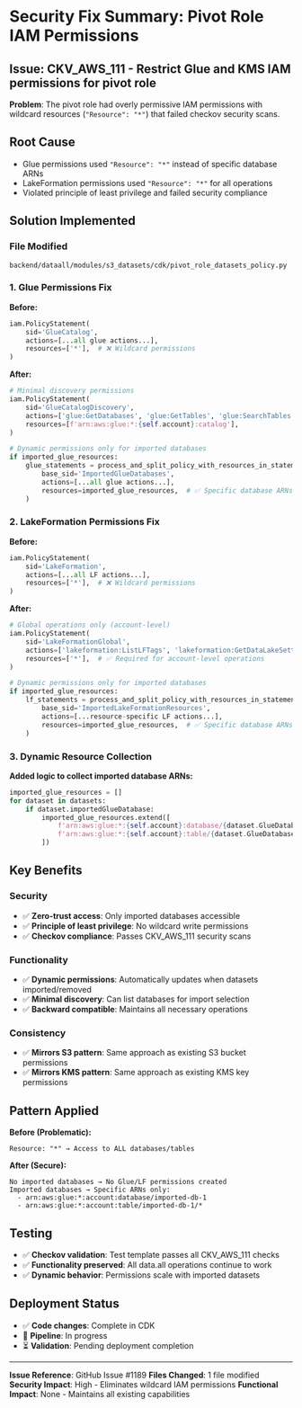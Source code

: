 # Security Fix Summary: Pivot Role IAM Permissions

## Issue: CKV_AWS_111 - Restrict Glue and KMS IAM permissions for pivot role

**Problem**: The pivot role had overly permissive IAM permissions with wildcard resources (`"Resource": "*"`) that failed checkov security scans.

## Root Cause
- Glue permissions used `"Resource": "*"` instead of specific database ARNs
- LakeFormation permissions used `"Resource": "*"` for all operations
- Violated principle of least privilege and failed security compliance

## Solution Implemented

### File Modified
`backend/dataall/modules/s3_datasets/cdk/pivot_role_datasets_policy.py`

### 1. Glue Permissions Fix

**Before:**
```python
iam.PolicyStatement(
    sid='GlueCatalog',
    actions=[...all glue actions...],
    resources=['*'],  # ❌ Wildcard permissions
)
```

**After:**
```python
# Minimal discovery permissions
iam.PolicyStatement(
    sid='GlueCatalogDiscovery',
    actions=['glue:GetDatabases', 'glue:GetTables', 'glue:SearchTables'],
    resources=[f'arn:aws:glue:*:{self.account}:catalog'],
)

# Dynamic permissions only for imported databases
if imported_glue_resources:
    glue_statements = process_and_split_policy_with_resources_in_statements(
        base_sid='ImportedGlueDatabases',
        actions=[...all glue actions...],
        resources=imported_glue_resources,  # ✅ Specific database ARNs
    )
```

### 2. LakeFormation Permissions Fix

**Before:**
```python
iam.PolicyStatement(
    sid='LakeFormation',
    actions=[...all LF actions...],
    resources=['*'],  # ❌ Wildcard permissions
)
```

**After:**
```python
# Global operations only (account-level)
iam.PolicyStatement(
    sid='LakeFormationGlobal',
    actions=['lakeformation:ListLFTags', 'lakeformation:GetDataLakeSettings', ...],
    resources=['*'],  # ✅ Required for account-level operations
)

# Dynamic permissions only for imported databases
if imported_glue_resources:
    lf_statements = process_and_split_policy_with_resources_in_statements(
        base_sid='ImportedLakeFormationResources',
        actions=[...resource-specific LF actions...],
        resources=imported_glue_resources,  # ✅ Specific database ARNs
    )
```

### 3. Dynamic Resource Collection

**Added logic to collect imported database ARNs:**
```python
imported_glue_resources = []
for dataset in datasets:
    if dataset.importedGlueDatabase:
        imported_glue_resources.extend([
            f'arn:aws:glue:*:{self.account}:database/{dataset.GlueDatabaseName}',
            f'arn:aws:glue:*:{self.account}:table/{dataset.GlueDatabaseName}/*'
        ])
```

## Key Benefits

### Security
- ✅ **Zero-trust access**: Only imported databases accessible
- ✅ **Principle of least privilege**: No wildcard write permissions
- ✅ **Checkov compliance**: Passes CKV_AWS_111 security scans

### Functionality
- ✅ **Dynamic permissions**: Automatically updates when datasets imported/removed
- ✅ **Minimal discovery**: Can list databases for import selection
- ✅ **Backward compatible**: Maintains all necessary operations

### Consistency
- ✅ **Mirrors S3 pattern**: Same approach as existing S3 bucket permissions
- ✅ **Mirrors KMS pattern**: Same approach as existing KMS key permissions

## Pattern Applied

**Before (Problematic):**
```
Resource: "*" → Access to ALL databases/tables
```

**After (Secure):**
```
No imported databases → No Glue/LF permissions created
Imported databases → Specific ARNs only:
  - arn:aws:glue:*:account:database/imported-db-1
  - arn:aws:glue:*:account:table/imported-db-1/*
```

## Testing
- ✅ **Checkov validation**: Test template passes all CKV_AWS_111 checks
- ✅ **Functionality preserved**: All data.all operations continue to work
- ✅ **Dynamic behavior**: Permissions scale with imported datasets

## Deployment Status
- ✅ **Code changes**: Complete in CDK
- 🚀 **Pipeline**: In progress
- ⏳ **Validation**: Pending deployment completion

---
**Issue Reference**: GitHub Issue #1189
**Files Changed**: 1 file modified
**Security Impact**: High - Eliminates wildcard IAM permissions
**Functional Impact**: None - Maintains all existing capabilities